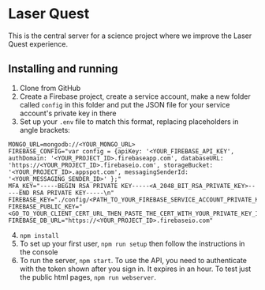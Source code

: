 # Laser Quest
This is the central server for a science project where we improve the Laser Quest experience.
## Installing and running
1. Clone from GitHub
2. Create a Firebase project, create a service account, make a new folder called `config` in this folder and put the JSON file for your service account's private key in there
3. Set up your `.env` file to match this format, replacing placeholders in angle brackets:
  ```
  MONGO_URL=mongodb://<YOUR_MONGO_URL>
  FIREBASE_CONFIG="var config = {apiKey: '<YOUR_FIREBASE_API_KEY', authDomain: '<YOUR_PROJECT_ID>.firebaseapp.com', databaseURL: 'https://<YOUR_PROJECT_ID>.firebaseio.com', storageBucket: '<YOUR_PROJECT_ID>.appspot.com', messagingSenderId: '<YOUR_MESSAGING_SENDER_ID>' };"
  MFA_KEY="-----BEGIN RSA PRIVATE KEY-----<A_2048_BIT_RSA_PRIVATE_KEY>-----END RSA PRIVATE KEY-----\n"
  FIREBASE_KEY="./config/<PATH_TO_YOUR_FIREBASE_SERVICE_ACCOUNT_PRIVATE_KEY>"
  FIREBASE_PUBLIC_KEY="<GO_TO_YOUR_CLIENT_CERT_URL_THEN_PASTE_THE_CERT_WITH_YOUR_PRIVATE_KEY_ID_FROM_YOUR_FIREBASE_SERVICE_ACCOUNT_FILE_HERE>"
  FIREBASE_DB_URL="https://<YOUR_PROJECT_ID>.firebaseio.com"
  ```
4. `npm install`
5. To set up your first user, `npm run setup` then follow the instructions in the console
6. To run the server, `npm start`. To use the API, you need to authenticate with the token shown after you sign in. It expires in an hour. To test just the public html pages, `npm run webserver`.
